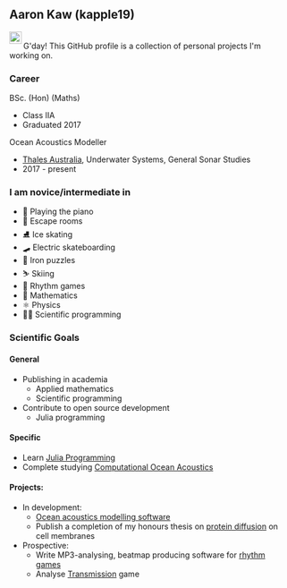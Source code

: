 ## Aaron Kaw (kapple19)

[<img align="left" alt="codeSTACKr | LinkedIn" width="22px" src="https://cdn.jsdelivr.net/npm/simple-icons@v3/icons/linkedin.svg" />][linkedin]\
G'day! This GitHub profile is a collection of personal projects I'm working on.

### Career
BSc. (Hon) (Maths)
* Class IIA
* Graduated 2017

Ocean Acoustics Modeller
* [Thales Australia][thales], Underwater Systems, General Sonar Studies
* 2017 - present

### I am novice/intermediate in
* 🎹 Playing the piano
* 🔐 Escape rooms
* ⛸️ Ice skating
* 🛹 Electric skateboarding
* 🧩 Iron puzzles
* ⛷️ Skiing
* 🎵 Rhythm games
* 🥧 Mathematics
* ⚛️ Physics
* 👨‍💻 Scientific programming

### Scientific Goals
#### General
* Publishing in academia
  * Applied mathematics
  * Scientific programming
* Contribute to open source development
  * Julia programming

#### Specific
* Learn [Julia Programming][julia]
* Complete studying [Computational Ocean Acoustics][acoustics_book]

#### Projects:
* In development:
  * [Ocean acoustics modelling software][oac]
  * Publish a completion of my honours thesis on [protein diffusion][diffusion] on cell membranes
* Prospective:
  * Write MP3-analysing, beatmap producing software for [rhythm games][osu]
  * Analyse [Transmission][transmission] game

[linkedin]: https://www.linkedin.com/in/aaron-kaw-392033b3/

[thales]: https://www.google.com/url?sa=t&rct=j&q=&esrc=s&source=web&cd=&ved=2ahUKEwiBjbiThv3sAhUszzgGHcTAB_wQFjAAegQICBAD&url=https%3A%2F%2Fwww.thalesgroup.com%2Fen%2Fcountries%2Fasia-pacific%2Faustralia&usg=AOvVaw0o4ME_CLs4zcheYAOAFiCH

[acoustics_book]: https://books.google.com.au/books/about/Computational_Ocean_Acoustics.html?id=eYyD6kTE8lsC&redir_esc=y

[julia]: https://julialang.org/
[oac]: https://github.com/kapple19/OceanAcoustics.jl

[diffusion]: https://github.com/kapple19/ProteinDiffusion.jl

[transmission]: https://play.google.com/store/apps/details?id=com.lojugames.games.transmission&hl=en&gl=US

[osu]: https://osu.ppy.sh/home
